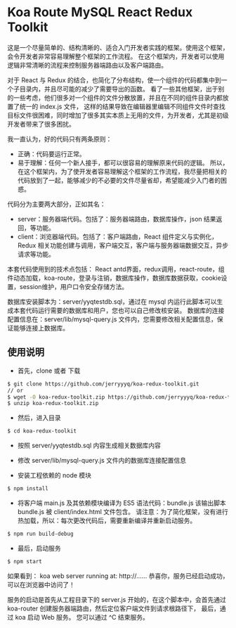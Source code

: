 # Koa Route MySQL React Redux Toolkit
这是一个尽量简单的、结构清晰的、适合入门开发者实践的框架。使用这个框架，会令开发者非常容易理解整个框架的工作流程。
在这个框架内，开发者可以使用逻辑非常清晰的流程来控制服务器端路由以及客户端路由。

对于 React 与 Redux 的结合，也简化了分布结构，使一个组件的代码都集中到一个子目录内，并且尽可能的减少了需要导出的函数。
看了一些其他框架，出于别的一些考虑，他们很多对一个组件的文件分散放置，并且在不同的组件目录内都放置了统一的 index.js 文件，
这样的结果导致在编辑器里编辑不同组件文件时查找目标文件很困难，同时增加了很多其实本质上无用的文件，为开发者，尤其是初级开发者带来了很多困扰。

我一直认为，好的代码只有两条原则：
*  正确：代码要运行正常。
*  易于理解：任何一个新人接手，都可以很容易的理解原来代码的逻辑。
所以，在这个框架内，为了使开发者容易理解这个框架的工作流程，我尽量把相关的代码放到了一起，能够减少的不必要的文件尽量省却，希望能减少入门者的困惑。

代码分为主要两大部分，正如其名：
*  server：服务器端代码。包括了：服务器端路由，数据库操作，json 结果返回，等功能。
*  client：浏览器端代码。包括了：客户端路由，React 组件定义与实例化，Redux 相关功能创建与调用，客户端交互，客户端与服务器端数据交互，异步请求等功能。

本套代码使用到的技术点包括：
React antd界面，redux调用，react-route，组件动态加载，koa-route，登录与注销，数据库操作，数据库数据获取，cookie设置，session维护，用户口令安全存储方法。

数据库安装脚本为：server/yyqtestdb.sql，通过在 mysql 内运行此脚本可以生成本套代码运行需要的数据库和用户，您也可以自己修改核安装。
数据库的连接配置信息在：server/lib/mysql-query.js 文件内，您需要修改相关配置信息，保证能够连接上数据库。


## 使用说明

* 首先，clone 或者 下载

```bash
$ git clone https://github.com/jerryyyq/koa-redux-toolkit.git
// or
$ wget -O koa-redux-toolkit.zip https://github.com/jerryyyq/koa-redux-toolkit/archive/master.zip
$ unzip koa-redux-toolkit.zip
```

* 然后，进入目录

```bash
$ cd koa-redux-toolkit
```

* 按照 server/yyqtestdb.sql 内容生成相关数据库内容
* 修改 server/lib/mysql-query.js 文件内的数据库连接配置信息


* 安装工程依赖的 node 模块

```bash
$ npm install
```

* 将客户端 main.js 及其依赖模块编译为 ES5 语法代码：bundle.js
该输出脚本 bundle.js 被 client/index.html 文件包含。
请注意：为了简化框架，没有进行热加载，所以：每次更改代码后，需要重新编译并重新启动服务。

```bash
$ npm run build-debug
```

* 最后，启动服务

```bash
$ npm start
```

如果看到： koa web server running at: http://...... 恭喜你，服务已经启动成功，可以在浏览器中访问了！

服务的启动是首先从工程目录下的 server.js 开始的，在这个脚本中，会首先通过 koa-router 创建服务器端路由，然后定位客户端文件到请求根路径下，
最后，通过 koa 启动 Web 服务。
您可以通过 ^C 结束服务。



